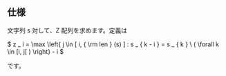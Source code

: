 ## 仕様

文字列 s 対して、Z 配列を求めます。定義は

$
     z _ i = \max \left\{
         j \in [ i, { \rm len } (s) ] :
         s _ { k - i } = s _ { k } \ ( \forall k \in [i, j[ )
     \right\} - i
$

です。
